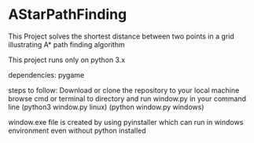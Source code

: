 # AStarPathFinding

This Project solves the shortest distance between two points in a grid illustrating A* path finding algorithm

This project runs only on python 3.x

dependencies: pygame

steps to follow:
  Download or clone the repository to your local machine
  browse cmd or terminal to directory and run window.py in your command line
  (python3 window.py linux)
  (python window.py windows)

window.exe file is created by using pyinstaller which can run in windows environment even without python installed

